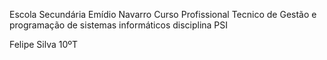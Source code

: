 Escola Secundária Emídio Navarro
Curso Profissional Tecnico de Gestão e programação de sistemas informáticos
disciplina PSI


Felipe Silva 10ºT